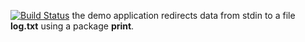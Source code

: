 [![Build Status](https://travis-ci.org/ToshUxanoff/lab11.svg?branch=master)](https://travis-ci.org/ToshUxanoff/lab11)
the demo application redirects data from stdin to a file **log.txt** using a package **print**.
